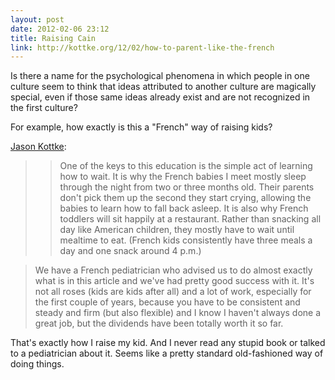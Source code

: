 ```yaml
---
layout: post
date: 2012-02-06 23:12
title: Raising Cain
link: http://kottke.org/12/02/how-to-parent-like-the-french
---
```


Is there a name for the psychological phenomena in which people in one culture seem to think that ideas attributed to another culture are magically special, even if those same ideas already exist and are not recognized in the first culture?

For example, how exactly is this a "French" way of raising kids?

[Jason Kottke](http://kottke.org/12/02/how-to-parent-like-the-french): 

> > One of the keys to this education is the simple act of learning how to wait. It is why the French babies I meet mostly sleep through the night from two or three months old. Their parents don't pick them up the second they start crying, allowing the babies to learn how to fall back asleep. It is also why French toddlers will sit happily at a restaurant. Rather than snacking all day like American children, they mostly have to wait until mealtime to eat. (French kids consistently have three meals a day and one snack around 4 p.m.)

> We have a French pediatrician who advised us to do almost exactly what is in this article and we've had pretty good success with it. It's not all roses (kids are kids after all) and a lot of work, especially for the first couple of years, because you have to be consistent and steady and firm (but also flexible) and I know I haven't always done a great job, but the dividends have been totally worth it so far.

That's exactly how I raise my kid. And I never read any stupid book or talked to a pediatrician about it. Seems like a pretty standard old-fashioned way of doing things. 